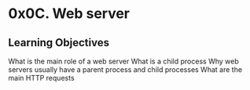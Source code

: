 # 0x0C. Web server

## Learning Objectives

What is the main role of a web server
What is a child process
Why web servers usually have a parent process and child processes
What are the main HTTP requests
